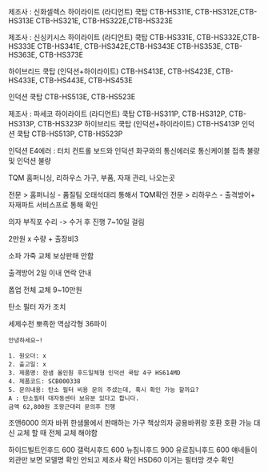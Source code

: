 제조사 : 신화셀렉스
하이라이트 (라디언트) 쿡탑
CTB-HS311E, CTB-HS312E,CTB-HS313E
CTB-HS321E, CTB-HS322E,CTB-HS323E

제조사 : 신싱키시스
하이라이트 (라디언트) 쿡탑
CTB-HS331E, CTB-HS332E,CTB-HS333E
CTB-HS341E, CTB-HS342E,CTB-HS343E
CTB-HS353E, CTB-HS363E, CTB-HS373E

하이브리드 쿡탑 (인덕션+하이라이트)
CTB-HS413E, CTB-HS423E, CTB-HS433E, CTB-HS443E, CTB-HS453E

인덕션 쿡탑
CTB-HS513E, CTB-HS523E

제조사 : 파세코
하이라이트 (라디언트) 쿡탑
CTB-HS311P, CTB-HS312P, CTB-HS313P, CTB-HS323P
하이브리드 쿡탑 (인덕션+하이라이트)
CTB-HS413P
인덕션 쿡탑
CTB-HS513P, CTB-HS523P


인덕션 
E4에러 : 터치 컨트롤 보드와 인덕션 화구와의 통신에러로 통신케이블 접촉 불량 및 인덕션 불량

TQM
홈퍼니싱, 리하우스
가구, 부품, 자재 관리, 나오는곳


전문 > 홈퍼니싱 - 품질팀 오태석대리 통해서 TQM확인
전문 > 리하우스 - 출격방어+ 자재파트 서비스프로 통해 확인

의자 부직포 수리 -> 수거 후 진행 7~10일 걸림

2만원 x 수량 + 출장비3


소파 가죽 교체 보상판매 안함

출격방어 2일 이내 연락 안내

폽업 전체 교체 9~10만원

탄소 필터 자가 조치

세제수전 뽀죡한 역삼각형 36파이



```
안녕하세요~!

1. 원오더: x
2. 출고일: x
3. 제품명: 한샘 올인원 후드일체형 인덕션 쿡탑 4구 HS614MD
4. 제품코드: SCB000338
5. 문의내용: 탄소 필터 비용 문의 주셨는데, 혹시 확인 가능 할까요?
A : 탄소필터 대자동센터 보유분 있다고 합니다.
금액 62,800원 조왕근대리 문의후 진행
```


조앤6000 의자 바퀴 한샘몰에서 판매하는 가구 책상의자 공용바퀴랑 호환
호환 가능 대신 교체 할 때 전체 교체 해야함


하이드빌트인후드 600
갤럭시후드 600
뉴침니후드 900 
유로침니후드 600
얘네들이 외관만 보면 모델명 확인 안되고 제조사 확인
HSD60 이거는 필터망 갯수 확인